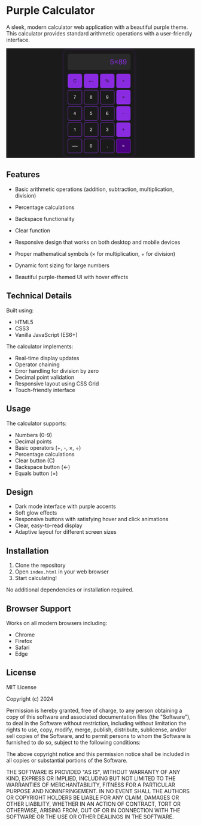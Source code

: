# Purple Calculator

A sleek, modern calculator web application with a beautiful purple theme. This calculator provides standard arithmetic operations with a user-friendly interface.

![Purple Calculator Screenshot](images/ss.png)

## Features

- Basic arithmetic operations (addition, subtraction, multiplication, division)
- Percentage calculations
- Backspace functionality

- Clear function
- Responsive design that works on both desktop and mobile devices
- Proper mathematical symbols (× for multiplication, ÷ for division)
- Dynamic font sizing for large numbers
- Beautiful purple-themed UI with hover effects

## Technical Details

Built using:
- HTML5
- CSS3
- Vanilla JavaScript (ES6+)

The calculator implements:
- Real-time display updates
- Operator chaining
- Error handling for division by zero
- Decimal point validation
- Responsive layout using CSS Grid
- Touch-friendly interface

## Usage

The calculator supports:
- Numbers (0-9)
- Decimal points
- Basic operators (+, -, ×, ÷)
- Percentage calculations
- Clear button (C)
- Backspace button (←)
- Equals button (=)

## Design

- Dark mode interface with purple accents
- Soft glow effects
- Responsive buttons with satisfying hover and click animations
- Clear, easy-to-read display
- Adaptive layout for different screen sizes

## Installation

1. Clone the repository
2. Open `index.html` in your web browser
3. Start calculating!

No additional dependencies or installation required.

## Browser Support

Works on all modern browsers including:
- Chrome
- Firefox
- Safari
- Edge

## License

MIT License

Copyright (c) 2024

Permission is hereby granted, free of charge, to any person obtaining a copy
of this software and associated documentation files (the "Software"), to deal
in the Software without restriction, including without limitation the rights
to use, copy, modify, merge, publish, distribute, sublicense, and/or sell
copies of the Software, and to permit persons to whom the Software is
furnished to do so, subject to the following conditions:

The above copyright notice and this permission notice shall be included in all
copies or substantial portions of the Software.

THE SOFTWARE IS PROVIDED "AS IS", WITHOUT WARRANTY OF ANY KIND, EXPRESS OR
IMPLIED, INCLUDING BUT NOT LIMITED TO THE WARRANTIES OF MERCHANTABILITY,
FITNESS FOR A PARTICULAR PURPOSE AND NONINFRINGEMENT. IN NO EVENT SHALL THE
AUTHORS OR COPYRIGHT HOLDERS BE LIABLE FOR ANY CLAIM, DAMAGES OR OTHER
LIABILITY, WHETHER IN AN ACTION OF CONTRACT, TORT OR OTHERWISE, ARISING FROM,
OUT OF OR IN CONNECTION WITH THE SOFTWARE OR THE USE OR OTHER DEALINGS IN THE
SOFTWARE. 